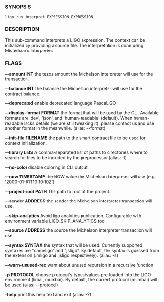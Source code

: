 
### SYNOPSIS
```
ligo run interpret EXPRESSION_EXPRESSION
```

### DESCRIPTION
This sub-command interprets a LIGO expression. The context can be initialized by providing a source file. The interpretation is done using Michelson's interpreter.

### FLAGS
**--amount INT**
the tezos amount the Michelson interpreter will use for the transaction.

**--balance INT**
the balance the Michelson interpreter will use for the contract balance.

**--deprecated**
enable deprecated language PascaLIGO

**--display-format FORMAT**
the format that will be used by the CLI. Available formats are 'dev', 'json', and 'human-readable' (default). When human-readable lacks details (we are still tweaking it), please contact us and use another format in the meanwhile. (alias: --format)

**--init-file FILENAME**
the path to the smart contract file to be used for context initialization.

**--library LIBS**
A comma-separated list of paths to directories where to search for files to be included by the preprocessor (alias: -l)

**--no-color**
disable coloring in CLI output

**--now TIMESTAMP**
the NOW value the Michelson interpreter will use (e.g. '2000-01-01T10:10:10Z')

**--project-root PATH**
The path to root of the project.

**--sender ADDRESS**
the sender the Michelson interpreter transaction will use.

**--skip-analytics**
Avoid ligo analytics publication. Configurable with environment variable LIGO_SKIP_ANALYTICS too

**--source ADDRESS**
the source the Michelson interpreter transaction will use.

**--syntax SYNTAX**
the syntax that will be used. Currently supported syntaxes are "cameligo" and "jsligo". By default, the syntax is guessed from the extension (.mligo and .jsligo respectively). (alias: -s)

**--warn-unused-rec**
warn about unused recursion in a recursive function

**-p PROTOCOL**
choose protocol's types/values pre-loaded into the LIGO environment (lima , mumbai). By default, the current protocol (mumbai) will be used (alias: --protocol)

**-help**
print this help text and exit (alias: -?)


